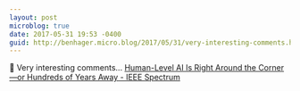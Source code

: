 ```yaml
---
layout: post
microblog: true
date: 2017-05-31 19:53 -0400
guid: http://benhager.micro.blog/2017/05/31/very-interesting-comments.html
---
```

🔬 Very interesting comments... [Human-Level AI Is Right Around the Corner—or Hundreds of Years Away - IEEE Spectrum](http://spectrum.ieee.org/computing/software/humanlevel-ai-is-right-around-the-corner-or-hundreds-of-years-away)
